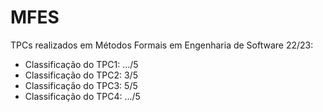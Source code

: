 # MFES

TPCs realizados em Métodos Formais em Engenharia de Software 22/23:

- Classificação do TPC1: .../5
- Classificação do TPC2: 3/5
- Classificação do TPC3: 5/5
- Classificação do TPC4: .../5

